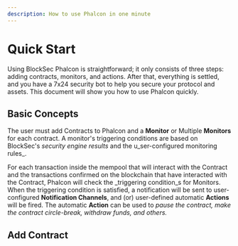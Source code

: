 ```yaml
---
description: How to use Phalcon in one minute
---
```


# Quick Start

Using BlockSec Phalcon is straightforward; it only consists of three steps: adding contracts, monitors, and actions. After that, everything is settled, and you have a 7x24 security bot to help you secure your protocol and assets. This document will show you how to use Phalcon quickly.&#x20;

## Basic Concepts

The user must add Contracts to Phalcon and a **Monitor** or Multiple **Monitors** for each contract. A monitor's triggering conditions are based on BlockSec's _security engine results_ and the u_ser-configured monitoring rules_.&#x20;

For each transaction inside the mempool that will interact with the Contract and the transactions confirmed on the blockchain that have interacted with the Contract, Phalcon will check the _triggering condition_s for Monitors. When the triggering condition is satisfied, a notification will be sent to user-configured **Notification Channels**, and (or) user-defined automatic **Actions** will be fired. The automatic **Action** can be used to _pause the contract, make the contract circle-break, withdraw funds, and others._ &#x20;

## Add Contract






